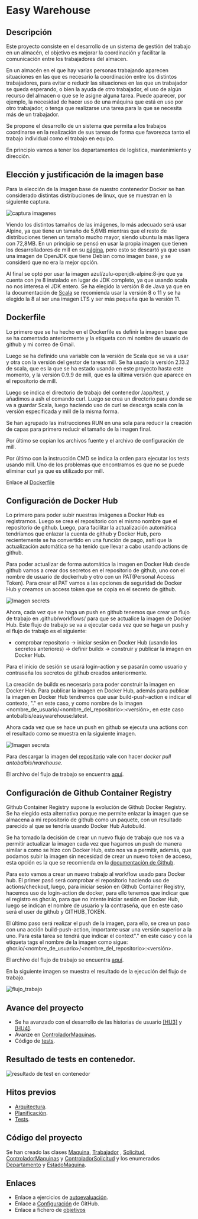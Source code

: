 # Easy Warehouse

## Descripción

Este proyecto consiste en el desarrollo de un sistema de gestión del trabajo en un almacén, el objetivo es mejorar la coordinación y facilitar la comunicación entre los trabajadores del almacen.

En un almacén en el que hay varias personas trabajando aparecen situaciones en las que es necesario la coordinación entre los distintos trabajadores, para evitar o reducir las situaciones en las que un trabajador se queda esperando, o bien la ayuda de otro trabajador, el uso de algún recurso del almacen o que se le asigne alguna tarea. Puede aparecer, por ejemplo, la necesidad de hacer uso de una máquina que está en uso por otro trabajador, o tenga que realizarse una tarea para la que se necesita más de un trabajador.

Se propone el desarrollo de un sistema que permita a los trabajos coordinarse en la realización de sus tareas de forma que favorezca tanto el trabajo individual como el trabajo en equipo.

En principio vamos a tener los departamentos de logística, mantenimiento y dirección.

## Elección y justificación de la imagen base

Para la elección de la imagen base de nuestro contenedor Docker se han considerado distintas distribuciones de linux, que se muestran en la siguiente captura.

![captura imagenes](https://github.com/antobalbis/easywarehouse/blob/main/docs/imagenes/captura_images.png)

Viendo los distintos tamaños de las imágenes, lo más adecuado será usar Alpine, ya que tiene un tamaño de 5,6MB mientras que el resto de distribuciones tienen un tamaño mucho mayor, siendo ubuntu la más ligera con 72,8MB. En un principio se pensó en usar la propia imagen que tienen los desarrolladores de mill en su [página](https://com-lihaoyi.github.io/mill/mill/Intro_to_Mill.html), pero esto se descartó ya que usan una imagen de OpenJDK que tiene Debian como imagen base, y se consideró que no era la mejor opción.

Al final se optó por usar la imagen azul/zulu-openjdk-alpine:8-jre que ya cuenta con jre 8 instalado en lugar de JDK completo, ya que usando scala no nos interesa el JDK entero. Se ha elegido la versión 8 de Java ya que en la documentación de [Scala](https://docs.scala-lang.org/overviews/jdk-compatibility/overview.html) se recomienda usar la versión 8 o 11 y se ha elegido la 8 al ser una imagen LTS y ser más pequeña que la versión 11.


## Dockerfile

Lo primero que se ha hecho en el Dockerfile es definir la imagen base que se ha comentado anteriormente y la etiqueta con mi nombre de usuario de github y mi correo de Gmail.

Luego se ha definido una variable con la versión de Scala que se va a usar y otra con la versión del gestor de tareas mill. Se ha usado la versión 2.13.2 de scala, que es la que se ha estado usando en este proyecto hasta este momento, y la versión 0.9.9 de mill, que es la última versión que aparece en el repositorio de mill.

Luego se indica el directorio de trabajo del contenedor /app/test, y añadimos a ash el comando curl. Luego se crea un directorio para donde se va a guardar Scala, luego haciendo uso de curl se descarga scala con la versión especificada y mill de la misma forma.

Se han agrupado las instrucciones RUN en una sola para reducir la creación de capas para primero reducir el tamaño de la imagen final.

Por último se copian los archivos fuente y el archivo de configuración de mill.

Por último con la instrucción CMD se indica la orden para ejecutar los tests usando mill. Uno de los problemas que encontramos es que no se puede eliminar curl ya que es utilizado por mill.

Enlace al [Dockerfile](https://github.com/antobalbis/easywarehouse/blob/main/Dockerfile)

## Configuración de Docker Hub

Lo primero para poder subir nuestras imágenes a Docker Hub es registrarnos. Luego se crea el repositorio con el mismo nombre que el repositorio de github. Luego, para facilitar la actualización automática tendríamos que enlazar la cuenta de github y Docker Hub, pero recientemente se ha convertido en una función de pago, asñi que la actualización automática se ha tenido que llevar a cabo usando actions de github.

Para poder actualizar de forma automática la imagen en Docker Hub desde github vamos a crear dos secretos en el repositorio de github, uno con el nombre de usuario de dockerhub y otro con un PAT(Personal Access Token). Para crear el PAT vamos a las opciones de seguridad de Docker Hub y creamos un access token que se copia en el secreto de github.

![Imagen secrets](https://github.com/antobalbis/easywarehouse/blob/main/docs/imagenes/dockerhub_tokens.png)

Ahora, cada vez que se haga un push en github tenemos que crear un flujo de trabajo en .github/workflows/ para que se actualice la imagen de Docker Hub. Este flujo de trabajo se va a ejecutar cada vez que se haga un push y el flujo de trabajo es el siguiente:

- comprobar repositorio -> iniciar sesión en Docker Hub (usando los secretos anteriores) -> definir buildx -> construir y publicar la imagen en Docker Hub.

Para el inicio de sesión se usará login-action y se pasarán como usuario y contraseña los secretos de github creados anteriormente.

La creación de buildx es necesaria para poder construir la imagen en Docker Hub. Para publicar la imagen en Docker Hub, además para publicar la imagen en Docker Hub tendremos que usar build-push-action e indicar el contexto, "." en este caso, y como nombre de la imagen <nombre_de_usuario/<nombre_del_repositorio>:<versión>, en este caso antobalbis/easywarehouse:latest.

Ahora cada vez que se hace un push en github se ejecuta una actions con el resultado como se muestra en la siguiente imagen.

![Imagen secrets](https://github.com/antobalbis/easywarehouse/blob/main/docs/imagenes/flujo_trabajo.png)

Para descargar la imagen del [repositorio](https://hub.docker.com/repository/docker/antobalbis/easywarehouse) vale con hacer *docker pull antobalbis/warehouse*.

El archivo del flujo de trabajo se encuentra [aquí](https://github.com/antobalbis/easywarehouse/blob/main/.github/workflows/autoupdate.yml).


## Configuración de Github Container Registry

Github Container Registry supone la evolución de Github Docker Registry. Se ha elegido esta alternativa porque me permite enlazar la imagen que se almacena a mi repositorio de github como un paquete, con un resultado parecido al que se tendría usando Docker Hub Autobuild.

Se ha tomado la decisión de crear un nuevo flujo de trabajo que nos va a permitir actualizar la imagen cada vez que hagamos un push de manera similar a como se hizo con Docker Hub, esto nos va a permitir, además, que podamos subir la imagen sin necesidad de crear un nuevo token de acceso, esta opción es la que se recomienda en la [documentación de Github](https://docs.github.com/es/packages/working-with-a-github-packages-registry/working-with-the-container-registry).

Para esto vamos a crear un nuevo trabajo al workflow usado para Docker hub. El primer pasó será comprobar el repositorio haciendo uso de actions/checkout, luego, para iniciar sesión en Github Container Registry, hacemos uso de login-action de docker, para ello tenemos que indicar que el registro es ghcr.io, para que no intente iniciar sesión en Docker Hub, luego se indican el nombre de usuario y la contraseña, que en este caso será el user de github y GITHUB_TOKEN.

El último paso será realizar el push de la imagen, para ello, se crea un paso con una acción build-push-action, importante usar una versión superior a la uno. Para esta tarea se tendrá que indicar el context"." en este caso y con la etiqueta tags el nombre de la imagen como sigue: ghcr.io/<nombre_de_usuario>/<nombre_del_repositorio>:<versión>.

El archivo del flujo de trabajo se encuentra [aquí](https://github.com/antobalbis/easywarehouse/blob/main/.github/workflows/autoupdate.yml).

En la siguiente imagen se muestra el resultado de la ejecución del flujo de trabajo.

![flujo_trabajo](https://github.com/antobalbis/easywarehouse/blob/main/docs/imagenes/exito_workflow.png)

## Avance del proyecto

- Se ha avanzado con el desarrollo de las historias de usuario [[HU3]](https://github.com/antobalbis/easywarehouse/issues/9) y [[HU4]](https://github.com/antobalbis/easywarehouse/issues/37).
- Avanze en [ControladorMaquinas](https://github.com/antobalbis/easywarehouse/blob/main/eWarehouse/src/ControladorMaquinas.scala).
- Código de [tests](https://github.com/antobalbis/easywarehouse/blob/main/eWarehouse/test/src/test.scala).

## Resultado de tests en contenedor.

![resultado de test en contenedor](https://github.com/antobalbis/easywarehouse/blob/main/docs/imagenes/container_tests.png)

## Hitos previos
- [Arquitectura](https://github.com/antobalbis/easywarehouse/blob/main/docs/arquitectura.md).
- [Planificación](https://github.com/antobalbis/easywarehouse/blob/main/docs/planificacion.md).
- [Tests](https://github.com/antobalbis/easywarehouse/blob/main/docs/pruebas.md).



## Código del proyecto

Se han creado las clases [Maquina](https://github.com/antobalbis/CC-20-21-antoniobalbis/blob/main/eWarehouse/src/Maquina.scala), [Trabajador](https://github.com/antobalbis/CC-20-21-antoniobalbis/blob/main/eWarehouse/src/Trabajador.scala) , [Solicitud](https://github.com/antobalbis/CC-20-21-antoniobalbis/blob/main/eWarehouse/src/Solicitud.scala), [ControladorMaquinas](https://github.com/antobalbis/CC-20-21-antoniobalbis/blob/main/eWarehouse/src/ControladorMaquinas.scala) y [ControladorSolicitud](https://github.com/antobalbis/CC-20-21-antoniobalbis/blob/main/eWarehouse/src/ControladorSolicitud.scala) y los enumerados [Departamento](https://github.com/antobalbis/CC-20-21-antoniobalbis/blob/main/eWarehouse/src/Departamento.scala) y [EstadoMaquina](https://github.com/antobalbis/CC-20-21-antoniobalbis/blob/main/eWarehouse/src/EstadoMaquina.scala).

## Enlaces
- Enlace a ejercicios de [autoevaluación](https://github.com/antobalbis/autoevaluacion).
- Enlace a [Configuración](https://github.com/antobalbis/CC-20-21-antoniobalbis/blob/main/docs/configuracion.md) de GitHub.
- Enlace a fichero de [objetivos](https://github.com/antobalbis/CC-20-21/blob/master/objetivos/antobalbis.md)